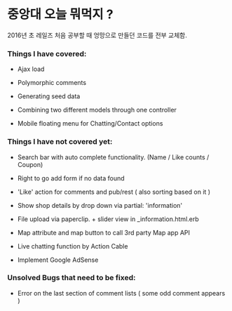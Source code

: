 # 중앙대 오늘 뭐먹지 ?

2016년 초 레일즈 처음 공부할 때 엉망으로 만들던 코드를 전부 교체함.

### Things I have covered:

* Ajax load

* Polymorphic comments

* Generating seed data

* Combining two different models through one controller

* Mobile floating menu for Chatting/Contact options

### Things I have not covered yet:

* Search bar with auto complete functionality. (Name / Like counts / Coupon)

* Right to go add form if no data found

* 'Like' action for comments and pub/rest ( also sorting based on it )

* Show shop details by drop down via partial: 'information'

* File upload via paperclip. + slider view in _information.html.erb

* Map attribute and map button to call 3rd party Map app API

* Live chatting function by Action Cable

* Implement Google AdSense

### Unsolved Bugs that need to be fixed:

* Error on the last section of comment lists ( some odd comment appears )

